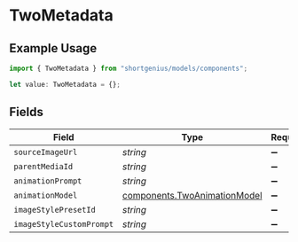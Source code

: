 # TwoMetadata

## Example Usage

```typescript
import { TwoMetadata } from "shortgenius/models/components";

let value: TwoMetadata = {};
```

## Fields

| Field                                                                        | Type                                                                         | Required                                                                     | Description                                                                  |
| ---------------------------------------------------------------------------- | ---------------------------------------------------------------------------- | ---------------------------------------------------------------------------- | ---------------------------------------------------------------------------- |
| `sourceImageUrl`                                                             | *string*                                                                     | :heavy_minus_sign:                                                           | N/A                                                                          |
| `parentMediaId`                                                              | *string*                                                                     | :heavy_minus_sign:                                                           | N/A                                                                          |
| `animationPrompt`                                                            | *string*                                                                     | :heavy_minus_sign:                                                           | N/A                                                                          |
| `animationModel`                                                             | [components.TwoAnimationModel](../../models/components/twoanimationmodel.md) | :heavy_minus_sign:                                                           | N/A                                                                          |
| `imageStylePresetId`                                                         | *string*                                                                     | :heavy_minus_sign:                                                           | N/A                                                                          |
| `imageStyleCustomPrompt`                                                     | *string*                                                                     | :heavy_minus_sign:                                                           | N/A                                                                          |